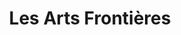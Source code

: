 ---
title: "Les Arts Frontières"
url: /bellegarde-sur-valserine/les-arts-frontieres/
shop: Bücher
---